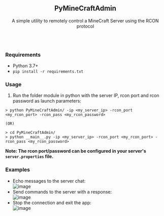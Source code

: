 <h2 align="center"> PyMineCraftAdmin </h2>
<p align="center">A simple utility to remotely control a MineCraft Server using the RCON protocol</p>
<br>
<br>

### Requirements
- Python 3.7+
- <code>pip install -r requirements.txt</code>

### Usage
1) Run the folder module in python with the server IP, rcon port and rcon password as launch parameters:
```
> python PyMineCraftAdmin/ -ip <my_server_ip> -rcon_port <my_rcon_port> -rcon_pass <my_rcon_password>

(OR)

> cd PyMineCraftAdmin/
> python __main__.py -ip <my_server_ip> -rcon_port <my_rcon_port> -rcon_pass <my_rcon_password>
```
<b>Note: The rcon port/password can be configured in your server's `server.properties` file.</b>

### Examples
- Echo messages to the server chat:<br>
  ![image](https://user-images.githubusercontent.com/20238115/107843702-40d52100-6d9b-11eb-8518-0cb3d1be8f6d.png)
- Send commands to the server with a response:<br>
  ![image](https://user-images.githubusercontent.com/20238115/107843707-4af71f80-6d9b-11eb-8bf3-e7acd478323b.png)
- Stop the connection and exit the app:<br>
  ![image](https://user-images.githubusercontent.com/20238115/107843709-4df21000-6d9b-11eb-9075-1319b273b496.png)
